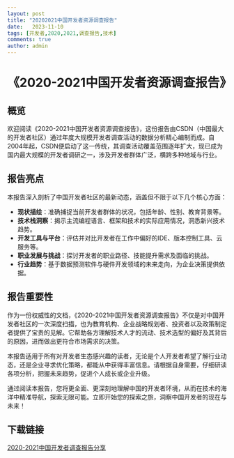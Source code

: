 ```yaml
---
layout: post
title: "20202021中国开发者资源调查报告"
date:   2023-11-10
tags: [开发者,2020,2021,调查报告,技术]
comments: true
author: admin
---
```

# 《2020-2021中国开发者资源调查报告》

## 概览

欢迎阅读《2020-2021中国开发者资源调查报告》，这份报告由CSDN（中国最大的开发者社区）通过年度大规模开发者调查活动的数据分析精心编制而成。自2004年起，CSDN便启动了这一传统，其调查活动覆盖范围逐年扩大，现已成为国内最大规模的开发者调研之一，涉及开发者群体广泛，横跨多种地域与行业。

## 报告亮点

本报告深入剖析了中国开发者社区的最新动态，涵盖但不限于以下几个核心方面：
- **现状描绘**：准确捕捉当前开发者群体的状况，包括年龄、性别、教育背景等。
- **技术栈洞察**：揭示主流编程语言、框架和技术的实际应用情况，洞悉新兴技术趋势。
- **开发工具与平台**：评估并对比开发者在工作中偏好的IDE、版本控制工具、云服务等。
- **职业发展与挑战**：探讨开发者的职业路径、技能提升需求及面临的挑战。
- **行业趋势**：基于数据预测软件与硬件开发领域的未来走向，为企业决策提供依据。

## 报告重要性

作为一份权威性的文档，《2020-2021中国开发者资源调查报告》不仅是对中国开发者社区的一次深度扫描，也为教育机构、企业战略规划者、投资者以及政策制定者提供了宝贵的见解。它帮助各方理解技术人才的流动、技术选型的偏好及其背后的原因，进而做出更符合市场需求的决策。

本报告适用于所有对开发者生态感兴趣的读者，无论是个人开发者希望了解行业动态，还是企业寻求优化策略，都能从中获得丰富信息。请根据自身需要，仔细研读各项分析，把握未来趋势，促进个人成长或企业升级。

通过阅读本报告，您将更全面、更深刻地理解中国的开发者环境，从而在技术的海洋中精准导航，探索无限可能。立即开始您的探索之旅，洞察中国开发者的现在与未来！

## 下载链接

[2020-2021中国开发者调查报告分享](https://pan.quark.cn/s/1822b82b7814)